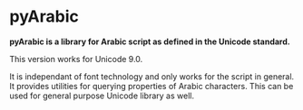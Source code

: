 # pyArabic
**pyArabic is a library for Arabic script as defined in the Unicode standard.**

This version works for Unicode 9.0.

It is independant of font technology and only works for the script in general. It provides utilities for querying properties of Arabic characters. This can be used for general purpose Unicode library as well.
